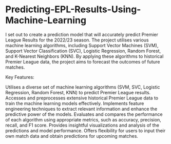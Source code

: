 # Predicting-EPL-Results-Using-Machine-Learning
I set out to create a prediction model that will accurately predict Premier League Results for the 2022/23 season. 
The project utilises various machine learning algorithms, including Support Vector Machines (SVM), Support Vector Classification (SVC), Logistic Regression, Random Forest, and K-Nearest Neighbors (KNN). By applying these algorithms to historical Premier League data, the project aims to forecast the outcomes of future matches.

Key Features:

Utilises a diverse set of machine learning algorithms (SVM, SVC, Logistic Regression, Random Forest, KNN) to predict Premier League results.
Accesses and preprocesses extensive historical Premier League data to train the machine learning models effectively.
Implements feature engineering techniques to extract relevant information and enhance the predictive power of the models.
Evaluates and compares the performance of each algorithm using appropriate metrics, such as accuracy, precision, recall, and F1 score.
Provides insightful visualizations and analysis of the predictions and model performance.
Offers flexibility for users to input their own match data and obtain predictions for upcoming matches.
